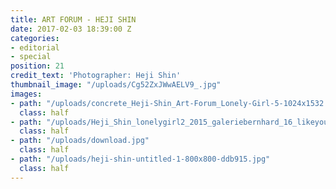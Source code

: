 ```yaml
---
title: ART FORUM - HEJI SHIN
date: 2017-02-03 18:39:00 Z
categories:
- editorial
- special
position: 21
credit_text: 'Photographer: Heji Shin'
thumbnail_image: "/uploads/Cg52ZxJWwAELV9_.jpg"
images:
- path: "/uploads/concrete_Heji-Shin_Art-Forum_Lonely-Girl-5-1024x1532.jpg"
  class: half
- path: "/uploads/Heji_Shin_lonelygirl2_2015_galeriebernhard_16_likeyou-9bf260.jpg"
  class: half
- path: "/uploads/download.jpg"
  class: half
- path: "/uploads/heji-shin-untitled-1-800x800-ddb915.jpg"
  class: half
---
```



